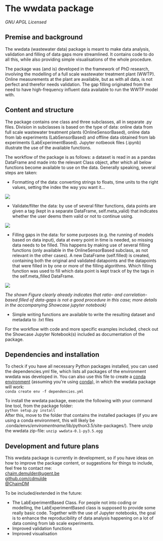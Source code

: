 # The wwdata package
*GNU APGL Licensed*

## Premise and background
The wwdata (wastewater data) package is meant to make data analysis, validation and filling of data gaps more streamlined. It contains code to do all this, while also providing simple visualisations of the whole procedure. 

The package was (and is) developed in the framework of PhD research, involving the modelling of a full scale wastewater treatment plant (WWTP). Online measurements at the plant are available, but as with all data, is not perfect and therefor needs validation. The gap filling originated from the need to have high-frequency influent data available to run the WWTP model with.

## Content and structure
The package contains one class and three subclasses, all in separate .py files. Division in subclasses is based on the type of data: online data from full scale wastewater treatment plants (OnlineSensorBased), online data from lab experiments (LabSensorBased) and offline data obtained from lab experiments (LabExperimentBased). Jupyter notbeook files (.ipynb) illustrate the use of the available functions.

The workflow of the package is as follows: a dataset is read in as a pandas DataFrame and made into the relevant Class object, after which all below functions become available to use on the data. Generally speaking, several steps are taken: 
* Formatting of the data: converting strings to floats, time units to the right values, setting the index the way you want it...<br>

![](https://github.com/cdemulde/wwdata/blob/master/figs/data01.png?raw=true)

* Validate/filter the data: by use of several filter functions, data points are given a tag (kept in a separate DataFrame, self.meta_valid) that indicates whether the user deems them valid or not to continue using.<br>

![](https://github.com/cdemulde/wwdata/blob/master/figs/data02.png?raw=true)

* Filling gaps in the data: for some purposes (e.g. the running of models based on data input), data at every point in time is needed, so missing data needs to be filled. This happens by making use of several filling functions (only available in the OnlineSensorBased subclass, as not relevant in the other cases). A new DataFrame (self.filled) is created, containing both the original and validated datapoints and the datapoints that were filled in by one or more of the filling algorithms. Which filling function was used to fill which data point is kept track of by the tags in the self.meta_filled DataFrame.<br>

![](https://github.com/cdemulde/wwdata/blob/master/figs/data03.png?raw=true)

*The shown Figure clearly already indicates that ratio- and correlation-based filled of data-gaps is not a good procedure in this case; more details in the accompanying Showcase jupyter notebook)*

* Simple writing functions are available to write the resulting dataset and metadata to .txt files

For the workflow with code and more specific examples included, check out the Showcase Jupyter Notebook(s) included as documentation of the package.

## Dependencies and installation
To check if you have all necessary Python packages installed, you can used the dependencies.yml file, which lists all packages of the environment wwdata was developed in. You can also use this file to create a [conda environment](http://conda.pydata.org/docs/using/envs.html#managing-environments) (assuming you're using [conda](http://conda.pydata.org/docs/index.html)), in which the wwdata package will work:<br>
`conda create env -f dependencies.yml`<br>

To install the wwdata package, execute the following with your command line tool, from the package folder:<br>
`python setup.py install`<br>
After this, move to the folder that contains the installed packages (if you are using a conda environment, this will likely be .conda/envs/_enviromentname_/lib/python3.5/site-packages/). There unzip the wwdata zip-file:
`unzip wwdata-0.1-py3.5.egg`

## Development and future plans
This wwdata package is currently in development, so if you have ideas on how to improve the package content, or suggestions for things to include, feel free to contact me:<br>
<a href='mailto:chaim.demulder@ugent.be'>chaim.demulder@ugent.be</a><br>
<a href='github.com/cdmulde'>github.com/cdmulde</a><br>
<a href='twitter.com/ChaimDM'>@ChaimDM</a>

To be included/extended in the future:
* The LabExperimentBased Class. For people not into coding or modelling, the LabExperimentBased class is supposed to provide some really basic code. Together with the use of Jupyter notebooks, the goal is to enhance the reproducibility of data analysis happening on a lot of data coming from lab scale experiments.
* Improved validation functions
* Improved visualisation
